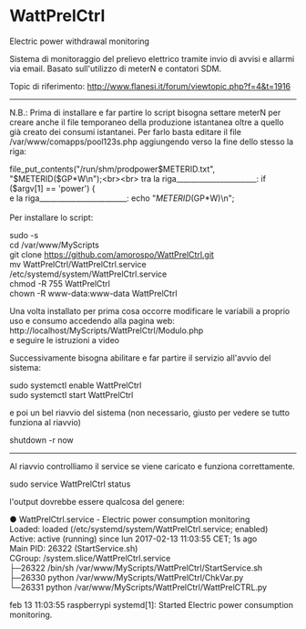 # WattPrelCtrl
Electric power withdrawal monitoring

Sistema di monitoraggio del prelievo elettrico tramite invio di avvisi e allarmi via email. Basato sull'utilizzo di meterN e contatori SDM.

Topic di riferimento: http://www.flanesi.it/forum/viewtopic.php?f=4&t=1916
*******************************************************************************************************************
N.B.: 
Prima di installare e far partire lo script bisogna settare meterN per creare anche il file temporaneo della produzione istantanea oltre a quello già creato dei consumi istantanei. Per farlo basta editare il file /var/www/comapps/pool123s.php aggiungendo verso la fine dello stesso la riga:

file_put_contents("/run/shm/prodpower$METERID.txt", "$METERID($GP*W\n");<br><br>
tra la riga______________________: if ($argv[1] == 'power') {<br>
e la riga________________________: echo "$METERID($GP*W)\n";<br><br>
Per installare lo script:

sudo -s<br>
cd /var/www/MyScripts<br>
git clone https://github.com/amorospo/WattPrelCtrl.git<br>
mv WattPrelCtrl/WattPrelCtrl.service /etc/systemd/system/WattPrelCtrl.service<br>
chmod -R 755 WattPrelCtrl<br>
chown -R www-data:www-data WattPrelCtrl<br>

Una volta installato per prima cosa occorre modificare le variabili a proprio uso e consumo accedendo alla pagina web:<br>
http://localhost/MyScripts/WattPrelCtrl/Modulo.php<br>
e seguire le istruzioni a video

Successivamente bisogna abilitare e far partire il servizio all'avvio del sistema:

sudo systemctl enable WattPrelCtrl<br>
sudo systemctl start WattPrelCtrl<br>

e poi un bel riavvio del sistema (non necessario, giusto per vedere se tutto funziona al riavvio)

shutdown -r now<br>

*******************************************************************************************************************
Al riavvio controlliamo il service se viene caricato e funziona correttamente.

sudo service WattPrelCtrl status

l'output dovrebbe essere qualcosa del genere:

● WattPrelCtrl.service - Electric power consumption monitoring<br>
   Loaded: loaded (/etc/systemd/system/WattPrelCtrl.service; enabled)<br>
   Active: active (running) since lun 2017-02-13 11:03:55 CET; 1s ago<br>
 Main PID: 26322 (StartService.sh)<br>
   CGroup: /system.slice/WattPrelCtrl.service<br>
           ├─26322 /bin/sh /var/www/MyScripts/WattPrelCtrl/StartService.sh<br>
           ├─26330 python /var/www/MyScripts/WattPrelCtrl/ChkVar.py<br>
           └─26331 python /var/www/MyScripts/WattPrelCtrl/WattPrelCTRL.py<br>

feb 13 11:03:55 raspberrypi systemd[1]: Started Electric power consumption monitoring.

